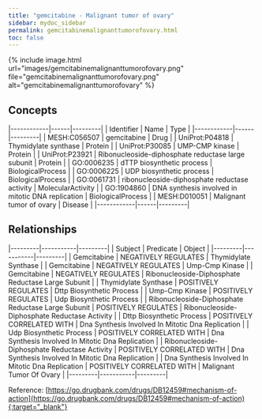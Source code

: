 ```yaml
---
title: "gemcitabine - Malignant tumor of ovary"
sidebar: mydoc_sidebar
permalink: gemcitabinemalignanttumorofovary.html
toc: false 
---
```


{% include image.html url="images/gemcitabinemalignanttumorofovary.png" file="gemcitabinemalignanttumorofovary.png" alt="gemcitabinemalignanttumorofovary" %}

## Concepts

|------------|------|---------|
| Identifier | Name | Type    |
|------------|------|---------|
| MESH:C056507 | gemcitabine | Drug |
| UniProt:P04818 | Thymidylate synthase | Protein |
| UniProt:P30085 | UMP-CMP kinase | Protein |
| UniProt:P23921 | Ribonucleoside-diphosphate reductase large subunit | Protein |
| GO:0006235 | dTTP biosynthetic process | BiologicalProcess |
| GO:0006225 | UDP biosynthetic process | BiologicalProcess |
| GO:0061731 | ribonucleoside-diphosphate reductase activity | MolecularActivity |
| GO:1904860 | DNA synthesis involved in mitotic DNA replication | BiologicalProcess |
| MESH:D010051 | Malignant tumor of ovary | Disease |
|------------|------|---------|

## Relationships

|---------|-----------|---------|
| Subject | Predicate | Object  |
|---------|-----------|---------|
| Gemcitabine | NEGATIVELY REGULATES | Thymidylate Synthase |
| Gemcitabine | NEGATIVELY REGULATES | Ump-Cmp Kinase |
| Gemcitabine | NEGATIVELY REGULATES | Ribonucleoside-Diphosphate Reductase Large Subunit |
| Thymidylate Synthase | POSITIVELY REGULATES | Dttp Biosynthetic Process |
| Ump-Cmp Kinase | POSITIVELY REGULATES | Udp Biosynthetic Process |
| Ribonucleoside-Diphosphate Reductase Large Subunit | POSITIVELY REGULATES | Ribonucleoside-Diphosphate Reductase Activity |
| Dttp Biosynthetic Process | POSITIVELY CORRELATED WITH | Dna Synthesis Involved In Mitotic Dna Replication |
| Udp Biosynthetic Process | POSITIVELY CORRELATED WITH | Dna Synthesis Involved In Mitotic Dna Replication |
| Ribonucleoside-Diphosphate Reductase Activity | POSITIVELY CORRELATED WITH | Dna Synthesis Involved In Mitotic Dna Replication |
| Dna Synthesis Involved In Mitotic Dna Replication | POSITIVELY CORRELATED WITH | Malignant Tumor Of Ovary |
|---------|-----------|---------|

Reference: [https://go.drugbank.com/drugs/DB12459#mechanism-of-action](https://go.drugbank.com/drugs/DB12459#mechanism-of-action){:target="_blank"}